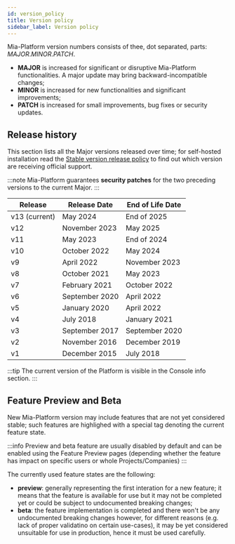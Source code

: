 ```yaml
---
id: version_policy
title: Version policy
sidebar_label: Version policy
---
```


Mia-Platform version numbers consists of thee, dot separated, parts: *MAJOR*.*MINOR*.*PATCH*.

- **MAJOR** is increased for significant or disruptive Mia-Platform functionalities. A major update may bring backward-incompatible changes;
- **MINOR** is increased for new functionalities and significant improvements;
- **PATCH** is increased for small improvements, bug fixes or security updates.

## Release history

This section lists all the Major versions released over time;
for self-hosted installation read the [Stable version release policy](/docs/release-notes/stable-versions) to find out which version are receiving official support.

:::note
Mia-Platform guarantees **security patches** for the two preceding versions to the current Major.
:::

Release | Release Date |  End of Life Date
-------| -------|-------
v13 (current)| May 2024 | End of 2025
v12| November 2023 | May 2025
v11| May 2023 | End of 2024
v10| October 2022 | May 2024
v9| April 2022 | November 2023
v8| October 2021 | May 2023
v7| February 2021 | October 2022
v6| September 2020 | April 2022
v5| January 2020| April 2022
v4| July 2018 | January 2021
v3| September 2017 | September 2020
v2| November 2016 | December 2019
v1| December 2015 | July 2018

:::tip
The current version of the Platform is visible in the Console info section.
:::

## Feature Preview and Beta

New Mia-Platform version may include features that are not yet considered stable; such features are highlighed with a special
tag denoting the current feature state.

:::info
Preview and beta feature are usually disabled by default and can be enabled using the Feature Preview pages (depending whether the feature has impact on specific users
or whole Projects/Companies)
:::

The currently used feature states are the following:

- **preview**: generally representing the first interation for a new feature;
it means that the feature is available for use but it may not be completed yet or could be subject to undocumented breaking changes;
- **beta**: the feature implementation is completed and there won't be any undocumented breaking changes however, for different reasons
(e.g. lack of proper validatino on certain use-cases), it may be yet considered unsuitable for use in production, hence it must be used carefully.
